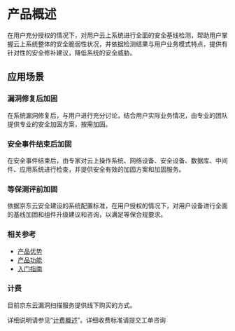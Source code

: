 # 产品概述
在用户充分授权的情况下，对用户云上系统进行全面的安全基线检测，帮助用户掌握云上系统整体的安全脆弱性状况，并依据检测结果与用户业务模式特点，提供有针对性的安全修补建议，降低系统的安全威胁。

## 应用场景
### 漏洞修复后加固
在系统漏洞修复后，与用户进行充分讨论，结合用户实际业务情况，由专业的团队提供专业的安全加固方案，按需加固。
### 安全事件结束后加固
在安全事件结束后，由专家对云上操作系统、网络设备、安全设备、数据库、中间件、应用系统进行检查，并提供安全有效的加固方案和加固服务。
### 等保测评前加固
依据京东云安全建设的系统配置标准，在用户授权的情况下，对用户设备进行全面的基线加固和组件升级建议和咨询，以满足等保合规要求。



### 相关参考

 - [产品优势](../Introduction/Benefits.md)
 - [产品功能](../Introduction/Features.md)
 - [入门指南](../Getting-Started/Getting-Started.md)

### 计费

目前京东云漏洞扫描服务提供线下购买的方式。

详细说明请参见“[计费概述](../Pricing/Billing-Overview.md)”。详细收费标准请提交工单咨询
